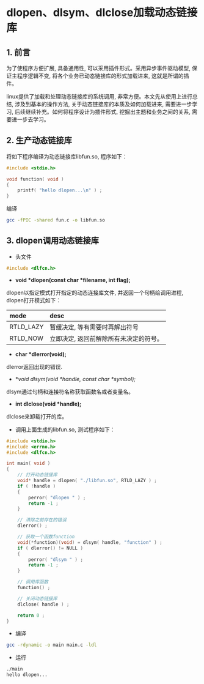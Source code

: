# dlopen、dlsym、dlclose加载动态链接库

## 1. 前言

为了使程序方便扩展, 具备通用性, 可以采用插件形式。采用异步事件驱动模型, 保证主程序逻辑不变, 将各个业务已动态链接库的形式加载进来, 这就是所谓的插件。

linux提供了加载和处理动态链接库的系统调用, 非常方便。本文先从使用上进行总结, 涉及到基本的操作方法, 关于动态链接库的本质及如何加载进来, 需要进一步学习, 后续继续补充。如何将程序设计为插件形式, 挖掘出主题和业务之间的关系, 需要进一步去学习。

## 2. 生产动态链接库

将如下程序编译为动态链接库libfun.so, 程序如下：

```c
#include <stdio.h>

void function( void )
{
    printf( "hello dlopen...\n" ) ;
}
```

编译

```bash
gcc -fPIC -shared fun.c -o libfun.so
```

## 3. dlopen调用动态链接库

* 头文件

```c
#include <dlfcn.h>
```

* **void \*dlopen(const char \*filename, int flag);**

dlopen以指定模式打开指定的动态连接库文件, 并返回一个句柄给调用进程, dlopen打开模式如下：

mode | desc
:--- | :---
RTLD_LAZY | 暂缓决定, 等有需要时再解出符号
RTLD_NOW | 立即决定, 返回前解除所有未决定的符号。

* **char \*dlerror(void);**

dlerror返回出现的错误.

* **void *dlsym(void \*handle, const char \*symbol);**

dlsym通过句柄和连接符名称获取函数名或者变量名。

* **int dlclose(void \*handle);**

dlclose来卸载打开的库。

* 调用上面生成的libfun.so, 测试程序如下：

```c
#include <stdio.h>
#include <errno.h>
#include <dlfcn.h>

int main( void )
{
    // 打开动态链接库
    void* handle = dlopen( "./libfun.so", RTLD_LAZY ) ;
    if ( !handle )
    {
        perror( "dlopen " ) ;
        return -1 ;
    }

    // 清除之前存在的错误
    dlerror() ;

    // 获取一个函数function
    void(*function)(void) = dlsym( handle, "function" ) ;
    if ( dlerror() != NULL )
    {
        perror( "dlsym " ) ;
        return -1 ;
    }

    // 调用库函数
    function() ;

    // 关闭动态链接库
    dlclose( handle ) ;

    return 0 ;
}
```

* 编译

```bash
gcc -rdynamic -o main main.c -ldl
```

* 运行

```bash
./main
hello dlopen...
```
